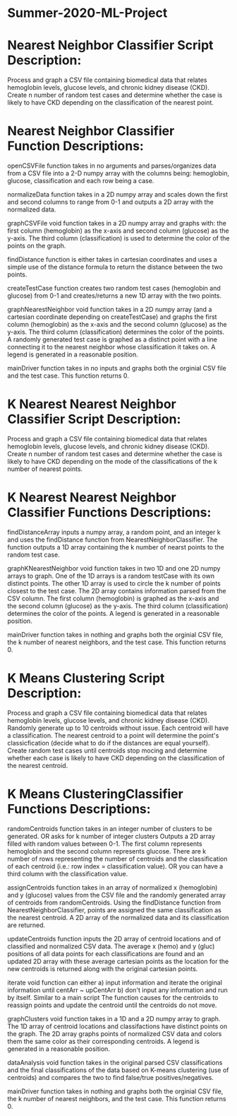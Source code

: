 # Summer-2020-ML-Project

# Nearest Neighbor Classifier Script Description:
Process and graph a CSV file containing biomedical data that relates hemoglobin levels, glucose levels, and chronic kidney disease (CKD).
Create n number of random test cases and determine whether the case is likely to have CKD depending on the classification of the nearest point.

# Nearest Neighbor Classifier Function Descriptions:
openCSVFile function takes in no arguments and parses/organizes data from a CSV file into a 2-D numpy array with the columns being: 
hemoglobin, glucose, classification and each row being a case.

normalizeData function takes in a 2D numpy array and 
scales down the first and second columns to range from 0-1 and 
outputs a 2D array with the normalized data.

graphCSVFile void function takes in a 2D numpy array and graphs with:
the first column (hemoglobin) as the x-axis and second column (glucose) as the y-axis. 
The third column (classification) is used to determine the color of the points on the graph.

findDistance function is either takes in cartesian coordinates and
uses a simple use of the distance formula
to return the distance between the two points.

createTestCase function creates two random test cases (hemoglobin and glucose) from 0-1 and
creates/returns a new 1D array with the two points.

graphNearestNeighbor void function takes in a 2D numpy array (and a cartesian 
coordinate depending on createTestCase) and 
graphs the first column (hemoglobin) as the x-axis and the second column (glucose) as the y-axis.
The third column (classification) determines the color of the points. 
A randomly generated test case is graphed as a distinct point with a line connecting it to the nearest neighbor whose classification it takes on.
A legend is generated in a reasonable position.

mainDriver function takes in no inputs and graphs both the orginial CSV file and the test case. 
This function returns 0.

# K Nearest Nearest Neighbor Classifier Script Description:

Process and graph a CSV file containing biomedical data that relates hemoglobin levels, glucose levels, and chronic kidney disease (CKD).
Create n number of random test cases and determine whether the case is likely to have CKD depending on the mode of the classifications of the k number of nearest points.

# K Nearest Nearest Neighbor Classifier Functions Descriptions:

findDistanceArray inputs a numpy array, a random point, and an integer k and
uses the findDistance function from NearestNeighborClassifier. 
The function outputs a 1D array containing the k number of nearst points to the random test case.

graphKNearestNeighbor void function takes in two 1D and one 2D numpy arrays to graph.
One of the 1D arrays is a random testCase with its own distinct points.
The other 1D array is used to circle the k number of points closest to the test case.
The 2D array contains information parsed from the CSV column.
The first column (hemoglobin) is graphed as the x-axis and the second column (glucose) as the y-axis.
The third column  (classification) determines the color of the points. 
A legend is generated in a reasonable position.

mainDriver function takes in nothing and graphs both the orginial CSV file, the k number of nearest neighbors, and the test case.
This function returns 0.

# K Means Clustering Script Description:

Process and graph a CSV file containing biomedical data that relates hemoglobin levels, glucose levels, and chronic kidney disease (CKD).
Randomly generate up to 10 centroids without issue. 
Each centroid will have a classification. 
The nearest centroid to a point will determine the point's classicfication (decide what to do if the distances are equal yourself).
Create random test cases until centroids stop mocing and determine whether each case is likely to have CKD depending on the classification of the nearest centroid.

# K Means ClusteringClassifier Functions Descriptions:

randomCentroids function takes in an integer number of clusters to be generated. 
OR asks for k number of integer clusters
Outputs a 2D array filled with random values between 0-1. 
The first column represents hemoglobin and the second column represents glucose.
There are k number of rows representing the number of centroids and the classification of each centroid (i.e.: row index = classification value).
OR you can have a third column with the classification value.

assignCentroids function takes in an array of normalized x (hemoglobin) and y (glucose) values from the CSV file and the randomly generated array of centroids from randomCentroids. 
Using the findDistance function from NearestNeighborClassifier, points are assigned the same classification as the nearest centroid.
A 2D array of the normalized data and its classification are returned.

updateCentroids function inputs the 2D array of centroid locations and of classified and normalized CSV data.
The average x (hemo) and y (gluc) positions of all data points for each classifications are found and
an updated 2D array with these average cartesian points as the location for the new centroids is returned along with the original cartesian points. 

iterate void function can either
a) input information and iterate the original information until centArr ~ upCentArr
b) don't input any information and run by itself. Similar to a main script
The function causes for the centroids to reassign points and update the centroid until the centroids do not move.

graphClusters void function takes in a 1D and a 2D numpy array to graph. 
The 1D array of centroid locations and classifactions have distinct points on the graph. 
The 2D array graphs points of normalized CSV data and colors them the same color as their corresponding centroids.
A legend is generated in a reasonable position.

dataAnalysis void function takes in the original parsed CSV classifications and the final classifications of the data based on K-means clustering (use of centroids) and
compares the two to find false/true positives/negatives.

mainDriver function takes in nothing and graphs both the orginial CSV file, the k number of nearest neighbors, and the test case. 
This function returns 0.
